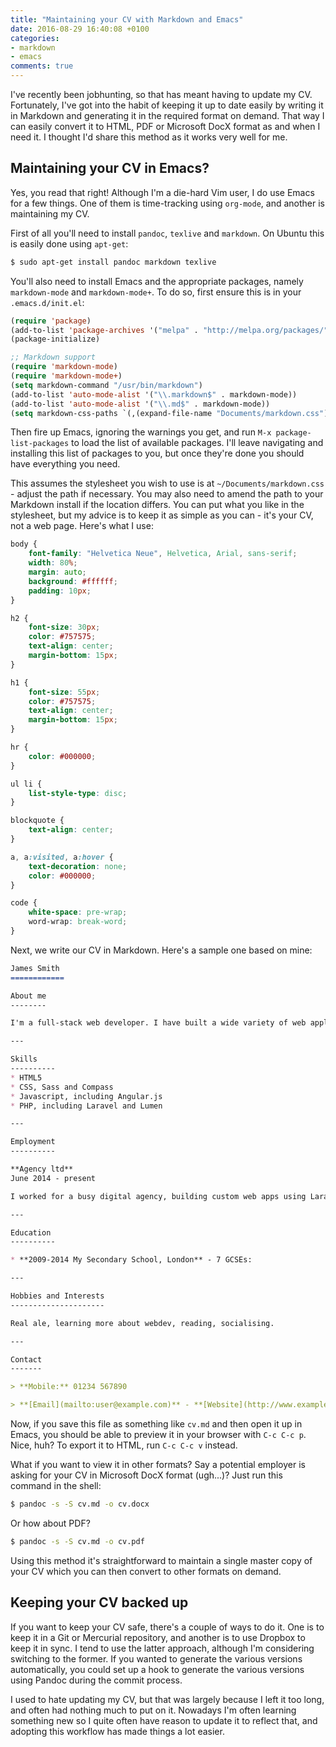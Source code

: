 ```yaml
---
title: "Maintaining your CV with Markdown and Emacs"
date: 2016-08-29 16:40:08 +0100
categories:
- markdown
- emacs
comments: true
---
```


I've recently been jobhunting, so that has meant having to update my CV. Fortunately, I've got into the habit of keeping it up to date easily by writing it in Markdown and generating it in the required format on demand. That way I can easily convert it to HTML, PDF or Microsoft DocX format as and when I need it. I thought I'd share this method as it works very well for me.

Maintaining your CV in Emacs?
-----------------------------

Yes, you read that right! Although I'm a die-hard Vim user, I do use Emacs for a few things. One of them is time-tracking using `org-mode`, and another is maintaining my CV.

First of all you'll need to install `pandoc`, `texlive` and `markdown`. On Ubuntu this is easily done using `apt-get`:

```bash
$ sudo apt-get install pandoc markdown texlive
```

You'll also need to install Emacs and the appropriate packages, namely `markdown-mode` and `markdown-mode+`. To do so, first ensure this is in your `.emacs.d/init.el`:

```lisp
(require 'package)
(add-to-list 'package-archives '("melpa" . "http://melpa.org/packages/"))
(package-initialize)

;; Markdown support
(require 'markdown-mode)
(require 'markdown-mode+)
(setq markdown-command "/usr/bin/markdown")
(add-to-list 'auto-mode-alist '("\\.markdown$" . markdown-mode))
(add-to-list 'auto-mode-alist '("\\.md$" . markdown-mode))
(setq markdown-css-paths `(,(expand-file-name "Documents/markdown.css")))
```

Then fire up Emacs, ignoring the warnings you get, and run `M-x package-list-packages` to load the list of available packages. I'll leave navigating and installing this list of packages to you, but once they're done you should have everything you need.

This assumes the stylesheet you wish to use is at `~/Documents/markdown.css` - adjust the path if necessary. You may also need to amend the path to your Markdown install if the location differs. You can put what you like in the stylesheet, but my advice is to keep it as simple as you can - it's your CV, not a web page. Here's what I use:

```css
body {
    font-family: "Helvetica Neue", Helvetica, Arial, sans-serif;
    width: 80%;
    margin: auto;
    background: #ffffff;
    padding: 10px;
}

h2 {
    font-size: 30px;
    color: #757575;
    text-align: center;
    margin-bottom: 15px;
}

h1 {
    font-size: 55px;
    color: #757575;
    text-align: center;
    margin-bottom: 15px;
}

hr {
    color: #000000;
}

ul li {
    list-style-type: disc;
}

blockquote {
    text-align: center;
}

a, a:visited, a:hover {
    text-decoration: none;
    color: #000000;
}

code {
    white-space: pre-wrap;
    word-wrap: break-word;
}
```

Next, we write our CV in Markdown. Here's a sample one based on mine:

```markdown
James Smith
============

About me
--------

I'm a full-stack web developer. I have built a wide variety of web applications (including single-page web apps), content based sites and REST APIs.

---

Skills
----------
* HTML5
* CSS, Sass and Compass
* Javascript, including Angular.js
* PHP, including Laravel and Lumen

---

Employment
----------

**Agency ltd**
June 2014 - present

I worked for a busy digital agency, building custom web apps using Laravel and Angular.js

---

Education
----------

* **2009-2014 My Secondary School, London** - 7 GCSEs:

---

Hobbies and Interests
---------------------

Real ale, learning more about webdev, reading, socialising.

---

Contact
-------

> **Mobile:** 01234 567890

> **[Email](mailto:user@example.com)** - **[Website](http://www.example.com)** - **[GitHub](https://github.com/username)**
```

Now, if you save this file as something like `cv.md` and then open it up in Emacs, you should be able to preview it in your browser with `C-c C-c p`. Nice, huh? To export it to HTML, run `C-c C-c v` instead.

What if you want to view it in other formats? Say a potential employer is asking for your CV in Microsoft DocX format (ugh...)? Just run this command in the shell:

```bash
$ pandoc -s -S cv.md -o cv.docx
```

Or how about PDF?

```bash
$ pandoc -s -S cv.md -o cv.pdf
```

Using this method it's straightforward to maintain a single master copy of your CV which you can then convert to other formats on demand.

Keeping your CV backed up
-------------------------

If you want to keep your CV safe, there's a couple of ways to do it. One is to keep it in a Git or Mercurial repository, and another is to use Dropbox to keep it in sync. I tend to use the latter approach, although I'm considering switching to the former. If you wanted to generate the various versions automatically, you could set up a hook to generate the various versions using Pandoc during the commit process.

I used to hate updating my CV, but that was largely because I left it too long, and often had nothing much to put on it. Nowadays I'm often learning something new so I quite often have reason to update it to reflect that, and adopting this workflow has made things a lot easier.
